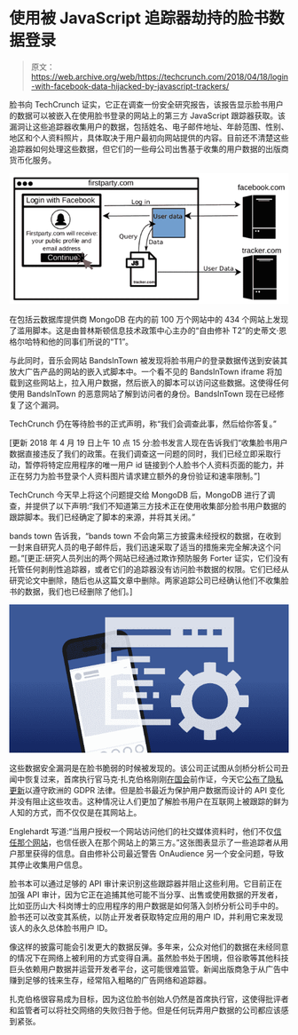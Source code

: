 # 使用被 JavaScript 追踪器劫持的脸书数据登录

> 原文：<https://web.archive.org/web/https://techcrunch.com/2018/04/18/login-with-facebook-data-hijacked-by-javascript-trackers/>

脸书向 TechCrunch 证实，它正在调查一份安全研究报告，该报告显示脸书用户的数据可以被嵌入在使用脸书登录的网站上的第三方 JavaScript 跟踪器获取。该漏洞让这些追踪器收集用户的数据，包括姓名、电子邮件地址、年龄范围、性别、地区和个人资料照片，具体取决于用户最初向网站提供的内容。目前还不清楚这些追踪器如何处理这些数据，但它们的一些母公司出售基于收集的用户数据的出版商货币化服务。

![](img/652cc5d25519e40a2314e67b306b6af1.png)

在包括云数据库提供商 MongoDB 在内的前 100 万个网站中的 434 个网站上发现了滥用脚本。这是由普林斯顿信息技术政策中心主办的“自由修补 T2”的史蒂文·恩格尔哈特和他的同事们所说的“T1”。

与此同时，音乐会网站 BandsInTown 被发现将脸书用户的登录数据传送到安装其放大广告产品的网站的嵌入式脚本中。一个看不见的 BandsInTown iframe 将加载到这些网站上，拉入用户数据，然后嵌入的脚本可以访问这些数据。这使得任何使用 BandsInTown 的恶意网站了解到访问者的身份。BandsInTown 现在已经修复了这个漏洞。

TechCrunch 仍在等待脸书的正式声明，称“我们会调查此事，然后给你答复。”

[更新 2018 年 4 月 19 日上午 10 点 15 分:脸书发言人现在告诉我们“收集脸书用户数据直接违反了我们的政策。在我们调查这一问题的同时，我们已经立即采取行动，暂停将特定应用程序的唯一用户 id 链接到个人脸书个人资料页面的能力，并正在努力为脸书登录个人资料图片请求建立额外的身份验证和速率限制。”]

TechCrunch 今天早上将这个问题提交给 MongoDB 后，MongoDB 进行了调查，并提供了以下声明:“我们不知道第三方技术正在使用收集部分脸书用户数据的跟踪脚本。我们已经确定了脚本的来源，并将其关闭。”

bands town 告诉我，“bands town 不会向第三方披露未经授权的数据，在收到一封来自研究人员的电子邮件后，我们迅速采取了适当的措施来完全解决这个问题。”[更正:研究人员列出的两个网站已经通过欺诈预防服务 Forter 证实，它们没有托管任何剥削性追踪器，或者它们的追踪器没有访问脸书数据的权限。它们已经从研究论文中删除，随后也从这篇文章中删除。两家追踪公司已经确认他们不收集脸书的数据，我们也已经删除了他们。]

![](img/ad9931bc9ea203a0f2d035ef34f26997.png)

这些数据安全漏洞是在脸书脆弱的时候被发现的。该公司正试图从剑桥分析公司丑闻中恢复过来，首席执行官马克·扎克伯格刚刚[在国会](https://web.archive.org/web/20230320232553/https://techcrunch.com/2018/04/10/zzzuckerberg/)前作证，今天它[公布了隐私更新](https://web.archive.org/web/20230320232553/https://techcrunch.com/2018/04/17/facebook-gdpr-changes/)以遵守欧洲的 GDPR 法律。但是脸书最近为保护用户数据而设计的 API 变化并没有阻止这些攻击。这种情况让人们更加了解脸书用户在互联网上被跟踪的鲜为人知的方式，而不仅仅是在其网站上。

Englehardt 写道:“当用户授权一个网站访问他们的社交媒体资料时，他们不仅[信任那个网站](https://web.archive.org/web/20230320232553/https://mashable.com/2018/03/17/facebook-how-to-turn-off-app-data-sharing/#mKFfGq.ACgqc)，也信任嵌入在那个网站上的第三方。”这张图表显示了一些追踪者从用户那里获得的信息。自由修补公司最近警告 OnAudience 另一个安全问题，导致其停止收集用户信息。

脸书本可以通过足够的 API 审计来识别这些跟踪器并阻止这些利用。它目前正在加强 API 审计，因为它正在追捕其他可能不当分享、出售或使用数据的开发者，比如亚历山大·科岗博士的应用程序的用户数据是如何落入剑桥分析公司手中的。脸书还可以改变其系统，以防止开发者获取特定应用的用户 ID，并利用它来发现该人的永久总体脸书用户 ID。

像这样的披露可能会引发更大的数据反弹。多年来，公众对他们的数据在未经同意的情况下在网络上被利用的方式变得自满。虽然脸书处于困境，但谷歌等其他科技巨头依赖用户数据并运营开发者平台，这可能很难监管。新闻出版商急于从广告中赚到足够的钱来生存，经常陷入粗略的广告网络和追踪器。

扎克伯格很容易成为目标，因为这位脸书创始人仍然是首席执行官，这使得批评者和监管者可以将社交网络的失败归咎于他。但是任何玩弄用户数据的公司都应该感到紧张。